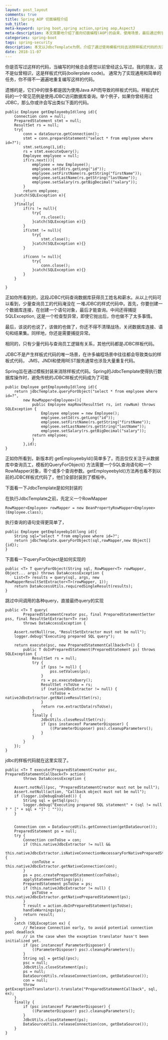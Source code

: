 ```yaml
---
layout: post_layout
comments: true
title: Spring AOP 切面编程介绍
sub_title: 
meta-keyword: spring boot,spring action,spring aop,AspectJ
meta-description: 本文简要地介绍了面向切面编程(AOP)的由来、使用场景，最后通过例子介绍了具体实现过程
categories: spring-boot
tags: spring-security
description: 本文以JdbcTemplate为例，介绍了通过使用模板代码去消除样板式代码的方法. 内容来源《Spring实战 第4版》
date: 2018-11-07
---
```


你是否写过这样的代码，当编写的时候总会感觉以前曾经这么写过。我的朋友，这不是似曾相识，这是样板式代码(boilerplate code)。
通常为了实现通用和简单的任务，你不得不一遍遍地重复编写这样的代码。

遗憾的是，它们中的很多都是因为使用Java API而导致的样板式代码。样板式代码的一个常见范例是使用JDBC访问数据库查询。举个例子，如果你曾经用过JDBC，那么你或许会写出类似下面的代码。

	public Employee getEmployeebyId(long id){
		Connection conn = null;
		PreparedStatement stmt = null;
		ResultSet rs = null;
		try{
			conn = dataSource.getConnection();
			stmt = conn.prepareStatement("select * from emplyoee where id=?");
			stmt.setLong(1,id);
			rs = stmt.executeQuery();
			Employee emplyoee = null;
			if(rs.next()){
				emplyoee = new Employee();
				emplyoee.setId(rs.getLong("id"));
				emplyoee.setFirstName(rs.getString("firstName"));
				emplyoee.setLastName(rs.getString("lastName"));
				emplyoee.setSalary(rs.getBigDecimal("salary"));
			}
			return emplyoee;			
		}catch(SQLException e){
			;
		}finally{
			if(rs != null){
				try{
					rs.close();
				}catch(SQLException e){}
			}
			if(stmt != null){
				try{
					stmt.close();
				}catch(SQLException e){}
			}
			
			if(conn != null){
				try{
					conn.close();
				}catch(SQLException e){}
			}
		}
		
	}
	
正如你所看到的，这段JDBC代码查询数据库获得员工姓名和薪水。从以上代码可以看到，少量查询员工的代码淹没在
一堆JDBC的样式代码中。首先，你要创建一个数据库连接，在创建一个语句对象，最后才能查询。中间还得捕捉SQLException,
这是一个检查型异常，即使它抛出后，你也做不了太多事情。

最后，该说的也说了，该做的也做了，你还不得不清理战场，关闭数据库连接、语句和结果集。同样地，你还是需要捕捉异常。

相同的，只有少量代码与查询员工逻辑有关系，其他代码都是JDBC样板代码。

JDBC不是产生样板式代码的唯一场景，在许多编程场景中往往都会导致类似的样板式代码，
JMS，JNDI和使用REST服务通常也涉及大量重复代码。

Spring旨在通过模板封装来消除样板式代码。Spring的JdbcTemplate使得执行数据库操作时，避免传统的JDBC样板式代码成为了可能

	
	public Employee getEmployeebyId(long id){
		return jdbcTemplate.queryForObject("select * from emplyoee where id=?",
			new RowMapper<Employee>(){
				public Employee mapRow(ResultSet rs, int rowNum) throws SQLException {
					Employee emplyoee = new Employee();
					emplyoee.setId(rs.getLong("id"));
					emplyoee.setFirstName(rs.getString("firstName"));
					emplyoee.setLastName(rs.getString("lastName"));
					emplyoee.setSalary(rs.getBigDecimal("salary"));
				return emplyoee;
				}
			},id);
	}
	
正如你所看到，新版本的 getEmployeebyId()简单多了。而且仅仅关注于从数据库中查询员工，模板的QueryForObject()
方法需要一个SQL查询语句和一个RowMapper对象，零个或多个查询参数。getEmployeebyId()方法再也看不到以前的JDBC样板式代码了，他们全部封装到了模板中。

下面看一下JdbcTemplate是如何封装的


在执行JdbcTemplate之前，先定义一个RowMapper


	RowMapper<Employee> rowMapper = new BeanPropertyRowMapper<Employee>(Employee.class);
	
执行查询的语句变得更简单了，


	public Employee getEmployeebyId(long id){
		String sql="select * from emplyoee where id=?";
		return jdbcTemplate.queryForObject(sql,rowMapper,new Object[]{id});
	}

下面看一下queryForObject是如何实现的

	public <T> T queryForObject(String sql, RowMapper<T> rowMapper, Object... args) throws DataAccessException {
		List<T> results = query(sql, args, new RowMapperResultSetExtractor<T>(rowMapper, 1));
		return DataAccessUtils.requiredSingleResult(results);
	}

跳过中间调用的各种query，直接最终query的实现
	
	
	public <T> T query(
			PreparedStatementCreator psc, final PreparedStatementSetter pss, final ResultSetExtractor<T> rse)
			throws DataAccessException {

		Assert.notNull(rse, "ResultSetExtractor must not be null");
		logger.debug("Executing prepared SQL query");

		return execute(psc, new PreparedStatementCallback<T>() {
			public T doInPreparedStatement(PreparedStatement ps) throws SQLException {
				ResultSet rs = null;
				try {
					if (pss != null) {
						pss.setValues(ps);
					}
					rs = ps.executeQuery();
					ResultSet rsToUse = rs;
					if (nativeJdbcExtractor != null) {
						rsToUse = nativeJdbcExtractor.getNativeResultSet(rs);
					}
					return rse.extractData(rsToUse);
				}
				finally {
					JdbcUtils.closeResultSet(rs);
					if (pss instanceof ParameterDisposer) {
						((ParameterDisposer) pss).cleanupParameters();
					}
				}
			}
		});
	}
	
jdbc的样板代码就在这里实现了。

	
	public <T> T execute(PreparedStatementCreator psc, PreparedStatementCallback<T> action)
			throws DataAccessException {

		Assert.notNull(psc, "PreparedStatementCreator must not be null");
		Assert.notNull(action, "Callback object must not be null");
		if (logger.isDebugEnabled()) {
			String sql = getSql(psc);
			logger.debug("Executing prepared SQL statement" + (sql != null ? " [" + sql + "]" : ""));
		}


		Connection con = DataSourceUtils.getConnection(getDataSource()); 
		PreparedStatement ps = null;
		try {
			Connection conToUse = con;
			if (this.nativeJdbcExtractor != null &&
					this.nativeJdbcExtractor.isNativeConnectionNecessaryForNativePreparedStatements()) {
				conToUse = this.nativeJdbcExtractor.getNativeConnection(con);
			}
			ps = psc.createPreparedStatement(conToUse);
			applyStatementSettings(ps);
			PreparedStatement psToUse = ps;
			if (this.nativeJdbcExtractor != null) {
				psToUse = this.nativeJdbcExtractor.getNativePreparedStatement(ps);
			}
			T result = action.doInPreparedStatement(psToUse);
			handleWarnings(ps);
			return result;
		}
		catch (SQLException ex) {
			// Release Connection early, to avoid potential connection pool deadlock
			// in the case when the exception translator hasn't been initialized yet.
			if (psc instanceof ParameterDisposer) {
				((ParameterDisposer) psc).cleanupParameters();
			}
			String sql = getSql(psc);
			psc = null;
			JdbcUtils.closeStatement(ps);
			ps = null;
			DataSourceUtils.releaseConnection(con, getDataSource());
			con = null;
			throw getExceptionTranslator().translate("PreparedStatementCallback", sql, ex);
		}
		finally {
			if (psc instanceof ParameterDisposer) {
				((ParameterDisposer) psc).cleanupParameters();
			}
			JdbcUtils.closeStatement(ps);
			DataSourceUtils.releaseConnection(con, getDataSource());
		}
	}